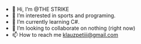 - 👋 Hi, I’m @THE STRIKE
- 👀 I’m interested in sports and programing.
- 🌱 I’m currently learning C#.
- 💞️ I’m looking to collaborate on nothing (right now)
- 📫 How to reach me klauzpetiii@gmail.com

<!---
KlauzPeti/KlauzPeti is a ✨ special ✨ repository because its `README.md` (this file) appears on your GitHub profile.
You can click the Preview link to take a look at your changes.
--->
